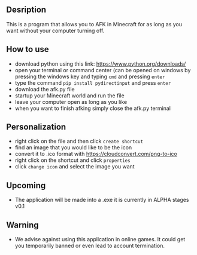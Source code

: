 Desription
-
This is a program that allows you to AFK in Minecraft for as long as you want without your computer turning off.

How to use
-
 - download python using this link: https://www.python.org/downloads/
 - open your terminal or command center (can be opened on windows by pressing the windows key and typing `cmd` and pressing `enter`
 - type the command `pip install pydirectinput` and press `enter`
 - download the afk.py file 
 - startup your Minecraft world and run the file
 - leave your computer open as long as you like
 - when you want to finish afking simply close the afk.py terminal

Personalization
-
 - right click on the file and then click `create shortcut`
 - find an image that you would like to be the icon
 - convert it to .ico format with https://cloudconvert.com/png-to-ico
 - right click on the shortcut and click `properties`
 - click `change icon` and select the image you want
 
 Upcoming
 -
  - The application will be made into a .exe it is currently in ALPHA stages v0.1

Warning
-
 - We advise against using this application in online games. It could get you temporarily banned or even lead to account termination.

